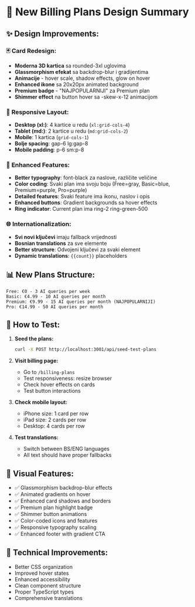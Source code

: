 # 🎨 New Billing Plans Design Summary

## ✨ **Design Improvements:**

### 🃏 **Card Redesign:**
- **Moderna 3D kartica** sa rounded-3xl uglovima
- **Glassmorphism efekat** sa backdrop-blur i gradijentima  
- **Animacije** - hover scale, shadow effects, glow on hover
- **Enhanced ikone** sa 20x20px animated background
- **Premium badge** - "NAJPOPULARNIJI" za Premium plan
- **Shimmer effect** na button hover sa -skew-x-12 animacijom

### 📱 **Responsive Layout:**
- **Desktop (xl:)**: 4 kartice u redu (`xl:grid-cols-4`)
- **Tablet (md:)**: 2 kartice u redu (`md:grid-cols-2`)  
- **Mobile**: 1 kartica (`grid-cols-1`)
- **Bolje spacing**: gap-6 lg:gap-8
- **Mobile padding**: p-6 sm:p-8

### 🎯 **Enhanced Features:**
- **Better typography**: font-black za naslove, različite veličine
- **Color coding**: Svaki plan ima svoju boju (Free=gray, Basic=blue, Premium=purple, Pro=purple)
- **Detailed features**: Svaki feature ima ikonu, naslov i opis
- **Enhanced buttons**: Gradient backgrounds sa hover effects
- **Ring indicator**: Current plan ima ring-2 ring-green-500

### 🌐 **Internationalization:**
- **Svi novi ključevi** imaju fallback vrijednosti
- **Bosnian translations** za sve elemente
- **Better structure**: Odvojeni ključevi za svaki element
- **Dynamic translations**: `{{count}}` placeholders

## 📊 **New Plans Structure:**
```
Free: €0 - 3 AI queries per week  
Basic: €4.99 - 10 AI queries per month
Premium: €9.99 - 15 AI queries per month (NAJPOPULARNIJI)
Pro: €14.99 - 50 AI queries per month
```

## 🚀 **How to Test:**

1. **Seed the plans:**
   ```bash
   curl -X POST http://localhost:3001/api/seed-test-plans
   ```

2. **Visit billing page:**
   - Go to `/billing-plans`
   - Test responsiveness: resize browser 
   - Check hover effects on cards
   - Test button interactions

3. **Check mobile layout:**
   - iPhone size: 1 card per row
   - iPad size: 2 cards per row  
   - Desktop: 4 cards per row

4. **Test translations:**
   - Switch between BS/ENG languages
   - All text should have proper fallbacks

## 🎨 **Visual Features:**
- ✅ Glassmorphism backdrop-blur effects
- ✅ Animated gradients on hover  
- ✅ Enhanced card shadows and borders
- ✅ Premium plan highlight badge
- ✅ Shimmer button animations
- ✅ Color-coded icons and features
- ✅ Responsive typography scaling
- ✅ Enhanced footer with gradient CTA

## 🔧 **Technical Improvements:**
- Better CSS organization
- Improved hover states
- Enhanced accessibility  
- Clean component structure
- Proper TypeScript types
- Comprehensive translations